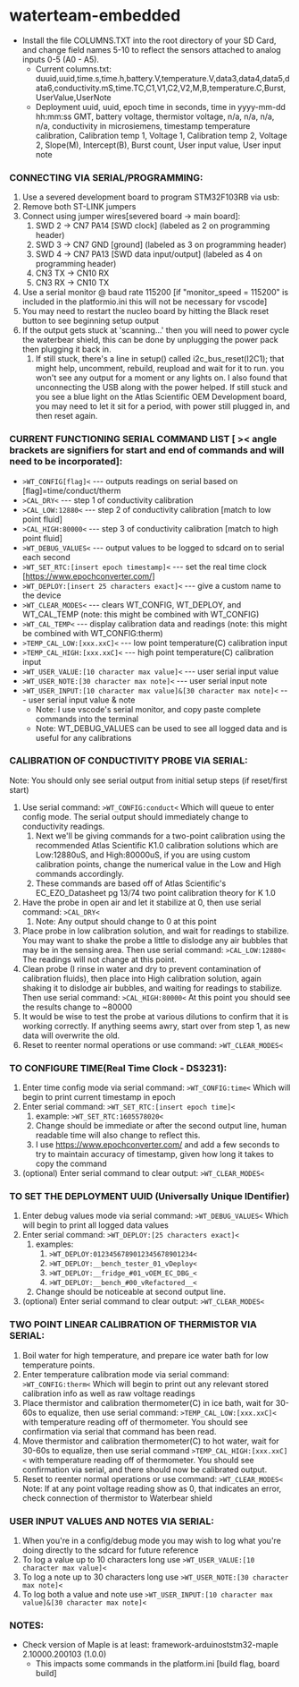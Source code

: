 # waterteam-embedded
- Install the file COLUMNS.TXT into the root directory of your SD Card, and change field names 5-10 to reflect the sensors attached to analog inputs 0-5 (A0 - A5).
  - Current columns.txt: duuid,uuid,time.s,time.h,battery.V,temperature.V,data3,data4,data5,data6,conductivity.mS,time.TC,C1,V1,C2,V2,M,B,temperature.C,Burst,UserValue,UserNote
  - Deployment uuid, uuid, epoch time in seconds, time in yyyy-mm-dd hh:mm:ss GMT, battery voltage, thermistor voltage, n/a, n/a, n/a, n/a, conductivity in microsiemens, timestamp temperature calibration, Calibration temp 1, Voltage 1, Calibration temp 2, Voltage 2, Slope(M), Intercept(B), Burst count, User input value, User input note

### CONNECTING VIA SERIAL/PROGRAMMING:
1. Use a severed development board to program STM32F103RB via usb:
2. Remove both ST-LINK jumpers
3. Connect using jumper wires[severed board -> main board]:
	1. SWD 2 -> CN7 PA14 [SWD clock] (labeled as 2 on programming header)
	2. SWD 3 -> CN7 GND [ground] (labeled as 3 on programming header)
	3. SWD 4 -> CN7 PA13 [SWD data input/output] (labeled as 4 on programming header)
	4. CN3 TX -> CN10 RX
	5. CN3 RX -> CN10 TX
4. Use a serial monitor @ baud rate 115200 [if "monitor_speed = 115200" is included in the platformio.ini this will not be necessary for vscode]
5. You may need to restart the nucleo board by hitting the Black reset button to see beginning setup output
6. If the output gets stuck at 'scanning...' then you will need to power cycle the waterbear shield, this can be done by unplugging the power pack then plugging it back in.
	1. If still stuck, there's a line in setup() called i2c_bus_reset(I2C1); that might help, uncomment, rebuild, reupload and wait for it to run. you won't see any output for a moment or any lights on. I also found that unconnecting the USB along with the power helped. If still stuck and you see a blue light on the Atlas Scientific OEM Development board, you may need to let it sit for a period, with power still plugged in, and then reset again.

### CURRENT FUNCTIONING SERIAL COMMAND LIST [ >< angle brackets are signifiers for start and end of commands and will need to be incorporated]:
- `>WT_CONFIG[flag]<`						--- outputs readings on serial based on [flag]=time/conduct/therm
- `>CAL_DRY<`							--- step 1 of conductivity calibration
- `>CAL_LOW:12880<`						--- step 2 of conductivity calibration [match to low point fluid]
- `>CAL_HIGH:80000<`						--- step 3 of conductivity calibration [match to high point fluid]
- `>WT_DEBUG_VALUES<`						--- output values to be logged to sdcard on to serial each second
- `>WT_SET_RTC:[insert epoch timestamp]<`			--- set the real time clock [https://www.epochconverter.com/]
- `>WT_DEPLOY:[insert 25 characters exact]<`			--- give a custom name to the device
- `>WT_CLEAR_MODES<`						--- clears WT_CONFIG, WT_DEPLOY, and WT_CAL_TEMP (note: this might be combined with WT_CONFIG)
- `>WT_CAL_TEMP<`						--- display calibration data and readings (note: this might be combined with WT_CONFIG:therm)
- `>TEMP_CAL_LOW:[xxx.xxC]<`					--- low point temperature(C) calibration input
- `>TEMP_CAL_HIGH:[xxx.xxC]<`					--- high point temperature(C) calibration input
- `>WT_USER_VALUE:[10 character max value]<`				--- user serial input value
- `>WT_USER_NOTE:[30 character max note]<`				--- user serial input note
- `>WT_USER_INPUT:[10 character max value]&[30 character max note]<`	--- user serial input value & note
  - Note: I use vscode's serial monitor, and copy paste complete commands into the terminal
  - Note: WT_DEBUG_VALUES can be used to see all logged data and is useful for any calibrations

### CALIBRATION OF CONDUCTIVITY PROBE VIA SERIAL:
Note: You should only see serial output from initial setup steps (if reset/first start)
1. Use serial command: `>WT_CONFIG:conduct<` Which will queue to enter config mode. The serial output should immediately change to conductivity readings.
	1. Next we'll be giving commands for a two-point calibration using the recommended Atlas Scientific K1.0 calibration solutions which are Low:12880uS, and High:80000uS, if you are using custom calibration points, change the numerical value in the Low and High commands accordingly.
	2. These commands are based off of Atlas Scientific's EC_EZO_Datasheet pg 13/74 two point calibration theory for K 1.0
2. Have the probe in open air and let it stabilize at 0, then use serial command: `>CAL_DRY<`
	1. Note: Any output should change to 0 at this point
3. Place probe in low calibration solution, and wait for readings to stabilize. You may want to shake the probe a little to dislodge any air bubbles that may be in the sensing area. Then use serial command: `>CAL_LOW:12880<` The readings will not change at this point.
4. Clean probe (I rinse in water and dry to prevent contamination of calibration fluids), then place into High calibration solution, again shaking it to dislodge air bubbles, and waiting for readings to stabilize. Then use serial command: `>CAL_HIGH:80000<` At this point you should see the results change to ~80000
5. It would be wise to test the probe at various dilutions to confirm that it is working correctly. If anything seems awry, start over from step 1, as new data will overwrite the old.
6. Reset to reenter normal operations or use command: `>WT_CLEAR_MODES<`

### TO CONFIGURE TIME(Real Time Clock - DS3231):
1. Enter time config mode via serial command: `>WT_CONFIG:time<` Which will begin to print current timestamp in epoch
2. Enter serial command: `>WT_SET_RTC:[insert epoch time]<`
	1. example: `>WT_SET_RTC:1605578020<`
	2. Change should be immediate or after the second output line, human readable time will also change to reflect this.
	3. I use https://www.epochconverter.com/ and add a few seconds to try to maintain accuracy of timestamp, given how long it takes to copy the command
3. (optional) Enter serial command to clear output: `>WT_CLEAR_MODES<`

### TO SET THE DEPLOYMENT UUID (Universally Unique IDentifier)
1. Enter debug values mode via serial command: `>WT_DEBUG_VALUES<` Which will begin to print all logged data values
2. Enter serial command: `>WT_DEPLOY:[25 characters exact]<`
	1. examples:
		1. `>WT_DEPLOY:0123456789012345678901234<`
		2. `>WT_DEPLOY:__bench_tester_01_vDeploy<`
		3. `>WT_DEPLOY:__fridge_#01_vOEM_EC_DBG_<`
		4. `>WT_DEPLOY:__bench_#00_vRefactored__<`
	2. Change should be noticeable at second output line.
3. (optional) Enter serial command to clear output: `>WT_CLEAR_MODES<`

### TWO POINT LINEAR CALIBRATION OF THERMISTOR VIA SERIAL:
1. Boil water for high temperature, and prepare ice water bath for low temperature points.
2. Enter temperature calibration mode via serial command: `>WT_CONFIG:therm<` Which will begin to print out any relevant stored calibration info as well as raw voltage readings
3. Place thermistor and calibration thermometer(C) in ice bath, wait for 30-60s to equalize, then use serial command: `>TEMP_CAL_LOW:[xxx.xxC]<` with temperature reading off of thermometer. You should see confirmation via serial that command has been read.
4. Move thermistor and calibration thermometer(C) to hot water, wait for 30-60s to equalize, then use serial command `>TEMP_CAL_HIGH:[xxx.xxC]<` with temperature reading off of thermometer. You should see confirmation via serial, and there should now be calibrated output.
5. Reset to reenter normal operations or use command: `>WT_CLEAR_MODES<`
Note: If at any point voltage reading show as 0, that indicates an error, check connection of thermistor to Waterbear shield

### USER INPUT VALUES AND NOTES VIA SERIAL:
1. When you're in a config/debug mode you may wish to log what you're doing directly to the sdcard for future reference
2. To log a value up to 10 characters long use `>WT_USER_VALUE:[10 character max value]<`
3. To log a note up to 30 characters long use `>WT_USER_NOTE:[30 character max note]<`
4. To log both a value and note use `>WT_USER_INPUT:[10 character max value]&[30 character max note]<`

### NOTES:
- Check version of Maple is at least: framework-arduinoststm32-maple 2.10000.200103 (1.0.0)
	- This impacts some commands in the platform.ini [build flag, board build]
